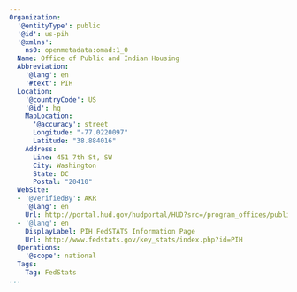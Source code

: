 ```yaml
---
Organization:
  '@entityType': public
  '@id': us-pih
  '@xmlns':
    ns0: openmetadata:omad:1_0
  Name: Office of Public and Indian Housing
  Abbreviation:
    '@lang': en
    '#text': PIH
  Location:
    '@countryCode': US
    '@id': hq
    MapLocation:
      '@accuracy': street
      Longitude: "-77.0220097"
      Latitude: "38.884016"
    Address:
      Line: 451 7th St, SW
      City: Washington
      State: DC
      Postal: "20410"
  WebSite:
  - '@verifiedBy': AKR
    '@lang': en
    Url: http://portal.hud.gov/hudportal/HUD?src=/program_offices/public_indian_housing
  - '@lang': en
    DisplayLabel: PIH FedSTATS Information Page
    Url: http://www.fedstats.gov/key_stats/index.php?id=PIH
  Operations:
    '@scope': national
  Tags:
    Tag: FedStats
...
```

